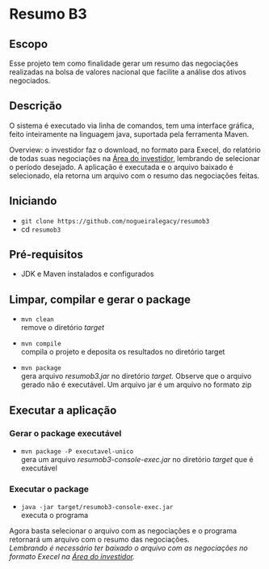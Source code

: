 # Resumo B3

## Escopo

Esse projeto tem como finalidade gerar um resumo das negociações realizadas na bolsa de valores nacional que facilite a análise dos ativos negociados.

## Descrição

O sistema é executado via linha de comandos, tem
uma interface gráfica, feito inteiramente na linguagem java, suportada pela ferramenta Maven.

Overview: o investidor faz o download, no formato para Execel, do relatório de todas suas negociações na [Área do investidor](https://www.investidor.b3.com.br/), lembrando de selecionar o período desejado. A aplicação é executada e o arquivo baixado é selecionado, ela retorna um arquivo com o resumo das negociações feitas.

## Iniciando

- `git clone https://github.com/nogueiralegacy/resumob3`
- cd `resumob3`

## Pré-requisitos

- JDK e Maven instalados e configurados

## Limpar, compilar e gerar o package

- `mvn clean` <br>
  remove o diretório _target_

- `mvn compile` <br>
  compila o projeto e deposita os resultados no diretório target

- `mvn package` <br>
  gera arquivo _resumob3.jar_ no diretório _target_. Observe que
  o arquivo gerado não é executável. Um arquivo jar é um arquivo no formato
  zip

## Executar a aplicação

### Gerar o package executável

- `mvn package -P executavel-unico` <br>
  gera um arquivo _resumob3-console-exec.jar_ no diretório _target_ que é executável

### Executar o package

- `java -jar target/resumob3-console-exec.jar` <br>
  executa o programa

Agora basta selecionar o arquivo com as negociações e o programa retornará um arquivo com o resumo das negociações.<br>
_Lembrando é necessário ter baixado o arquivo com as negociações no formato Execel na [Área do investidor](https://www.investidor.b3.com.br/)._
